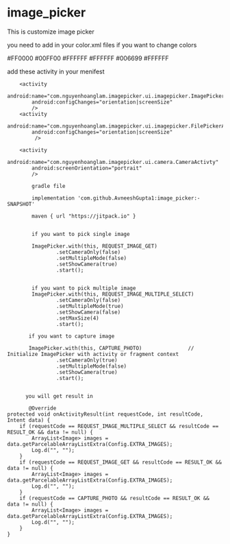 # image_picker
This is customize image picker
 
you need to add in your color.xml files  if you want to change colors

   <color name="color_toolbar">#FF0000</color>
    <color name="color_status_bar">#00FF00</color>
    <color name="color_toolbar_text">#FFFFFF</color>
    <color name="color_toolbar_icon">#FFFFFF</color>
    <color name="color_progress_bar">#006699</color>
    <color name="color_background">#FFFFFF</color>


add these activity in your menifest

        <activity
            android:name="com.nguyenhoanglam.imagepicker.ui.imagepicker.ImagePickerActivity"
            android:configChanges="orientation|screenSize"
            />
        <activity
            android:name="com.nguyenhoanglam.imagepicker.ui.imagepicker.FilePickerActivity"
            android:configChanges="orientation|screenSize"
             />

        <activity
            android:name="com.nguyenhoanglam.imagepicker.ui.camera.CameraActivty"
            android:screenOrientation="portrait"
            />
            
            gradle file 
            
            implementation 'com.github.AvneeshGupta1:image_picker:-SNAPSHOT'
            
            maven { url "https://jitpack.io" }
            
            
            if you want to pick single image 
            
            ImagePicker.with(this, REQUEST_IMAGE_GET)   
                    .setCameraOnly(false)
                    .setMultipleMode(false)
                    .setShowCamera(true)
                    .start();
                    
                    
            if you want to pick multiple image
            ImagePicker.with(this, REQUEST_IMAGE_MULTIPLE_SELECT)             
                    .setCameraOnly(false)
                    .setMultipleMode(true)
                    .setShowCamera(false)
                    .setMaxSize(4)
                    .start();
                    
           if you want to capture image
           
           ImagePicker.with(this, CAPTURE_PHOTO)               //  Initialize ImagePicker with activity or fragment context
                    .setCameraOnly(true)
                    .setMultipleMode(false)
                    .setShowCamera(true)
                    .start();
                    
                    
          you will get result in 
          
           @Override
    protected void onActivityResult(int requestCode, int resultCode, Intent data) {
        if (requestCode == REQUEST_IMAGE_MULTIPLE_SELECT && resultCode == RESULT_OK && data != null) {
            ArrayList<Image> images = data.getParcelableArrayListExtra(Config.EXTRA_IMAGES);
            Log.d("", "");
        }
        if (requestCode == REQUEST_IMAGE_GET && resultCode == RESULT_OK && data != null) {
            ArrayList<Image> images = data.getParcelableArrayListExtra(Config.EXTRA_IMAGES);
            Log.d("", "");
        }
        if (requestCode == CAPTURE_PHOTO && resultCode == RESULT_OK && data != null) {
            ArrayList<Image> images = data.getParcelableArrayListExtra(Config.EXTRA_IMAGES);
            Log.d("", "");
        }
    }

                    
